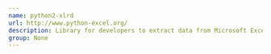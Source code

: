 ```yaml
---
name: python2-xlrd
url: http://www.python-excel.org/
description: Library for developers to extract data from Microsoft Excel (tm) spreadsheet files.
group: None
---
```

